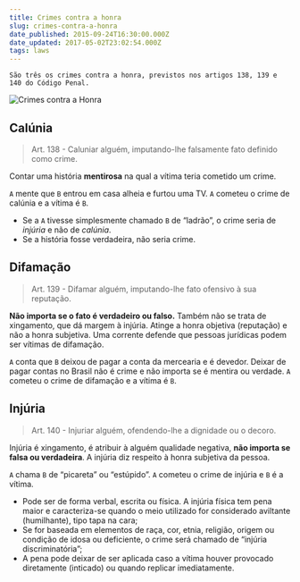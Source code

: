 ```yaml
---
title: Crimes contra a honra
slug: crimes-contra-a-honra
date_published: 2015-09-24T16:30:00.000Z
date_updated: 2017-05-02T23:02:54.000Z
tags: laws
---
```


    São três os crimes contra a honra, previstos nos artigos 138, 139 e 140 do Código Penal.


![Crimes contra a Honra](../images/crimes_contra_a_honra.jpg)

## Calúnia

> Art. 138 - Caluniar alguém, imputando-lhe falsamente fato definido como crime.

Contar uma história **mentirosa** na qual a vítima teria cometido um crime.

`A` mente que `B` entrou em casa alheia e furtou uma TV. `A` cometeu o crime de calúnia e a vítima é `B`.

- Se a `A` tivesse simplesmente chamado `B` de “ladrão”, o crime seria de *injúria* e não de *calúnia*.
- Se a história fosse verdadeira, não seria crime.

## Difamação

> Art. 139 - Difamar alguém, imputando-lhe fato ofensivo à sua reputação.

**Não importa se o fato é verdadeiro ou falso.** Também não se trata de xingamento, que dá margem à injúria. Atinge a honra objetiva (reputação) e não a honra subjetiva. Uma corrente defende que pessoas jurídicas podem ser vítimas de difamação.

`A` conta que `B` deixou de pagar a conta da mercearia e é devedor. Deixar de pagar contas no Brasil não é crime e não importa se é mentira ou verdade. `A` cometeu o crime de difamação e a vítima é `B`.

## Injúria

> Art. 140 - Injuriar alguém, ofendendo-lhe a dignidade ou o decoro.

Injúria é xingamento, é atribuir à alguém qualidade negativa, **não importa se falsa ou verdadeira**. A injúria diz respeito à honra subjetiva da pessoa.

`A` chama `B` de “picareta” ou “estúpido”. `A` cometeu o crime de injúria e `B` é a vítima.

- Pode ser de forma verbal, escrita ou física. A injúria física tem pena maior e caracteriza-se quando o meio utilizado for considerado aviltante (humilhante), tipo tapa na cara;
- Se for baseada em elementos de raça, cor, etnia, religião, origem ou condição de idosa ou deficiente, o crime será chamado de “injúria discriminatória”;
- A pena pode deixar de ser aplicada caso a vítima houver provocado diretamente (inticado) ou quando replicar imediatamente.
